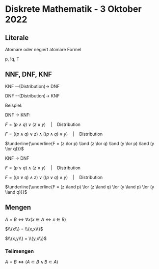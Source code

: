 # Diskrete Mathematik - 3 Oktober 2022

## Literale

Atomare oder negiert atomare Formel

p, !q, T

## NNF, DNF, KNF

KNF --(Distribution)-> DNF

DNF --(Distribution)-> KNF

Beispiel:

DNF -> KNF:

$F = (p \land q) \lor (z \land y) \quad | \quad \text{Distribution}$

$F = ((p \land q) \lor z) \land ((p \land q) \lor y) \quad | \quad \text{Distribution}$

$\underline{\underline{F = (z \lor p) \land (z \lor q) \land (y \lor p) \land (y \lor q)}}$

KNF -> DNF

$F = (p \lor q) \land (z \lor y) \quad | \quad \text{Distribution}$

$F = ((p \lor q) \land z) \lor ((p \lor q) \land y) \quad | \quad \text{Distribution}$

$\underline{\underline{F = (z \land p) \lor (z \land q) \lor (y \land p) \lor (y \land q)}}$

## Mengen

$A = B \iff \forall x(x \in A \iff x \in B)$

$\\{x\\} = \\{x,x\\}$

$\\{x,y\\} = \\{y,x\\}$

### Teilmengen

$A = B \iff (A \subset B \land B \subset A)$
